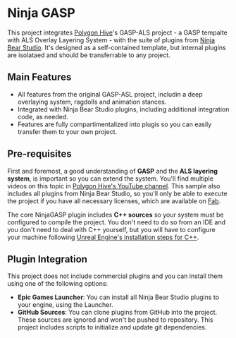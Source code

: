 # Ninja GASP

This project integrates [Polygon Hive][1]'s GASP-ALS project - a GASP tempalte with ALS Overlay Layering System - with the suite of plugins from [Ninja Bear Studio][2].
It's designed as a self-contained template, but internal plugins are isolataed and should be transferrable to any project.

## Main Features
- All features from the original GASP-ASL project, includin a deep overlaying system, ragdolls and animation stances.
- Integrated with Ninja Bear Studio plugins, including additional integration code, as needed.
- Features are fully compartimentalized into plugis so you can easily transfer them to your own project.

## Pre-requisites
First and foremost, a good understanding of **GASP** and the **ALS layering system**, is important so you can extend the system. You'll find multiple videos on this topic
in [Polygon Hive's YouTube channel][1]. This sample also includes all plugins from Ninja Bear Studio, so you'll only be able to execute the project if you have all necessary
licenses, which are available on [Fab][3].

The core NinjaGASP plugin includes **C++ sources** so your system must be configured to compile the project. You don't need to do so from an IDE and you don't need to deal
with C++ yourself, but you will have to configure your machine following [Unreal Engine's installation steps for C++][4].

## Plugin Integration
This project does not include commercial plugins and you can install them using one of the following options:

- **Epic Games Launcher**: You can install all Ninja Bear Studio plugins to your engine, using the Launcher.
- **GitHub Sources**: You can clone plugins from GitHub into the project. These sources are ignored and won't be pushed to repository. This project includes scripts to initialize and update git dependencies.

[1]: https://www.youtube.com/watch?v=RDWNfIqvWBk&list=PLs9e0eJQMI2aaulgKJzC8feN1UEwDkEnq
[2]: https://tech.ninjabear.studio/
[3]: https://www.fab.com/sellers/Ninja%20Bear%20Studio
[4]: https://dev.epicgames.com/documentation/en-us/unreal-engine/setting-up-visual-studio-development-environment-for-cplusplus-projects-in-unreal-engine
